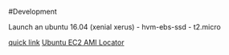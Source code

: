 #Development

Launch an ubuntu 16.04 (xenial xerus) - hvm-ebs-ssd - t2.micro


[quick link](https://console.aws.amazon.com/ec2/home?region=us-east-1#LaunchInstanceWizard:ami=ami-13be557e)
[Ubuntu EC2 AMI Locator](https://cloud-images.ubuntu.com/locator/ec2/)
